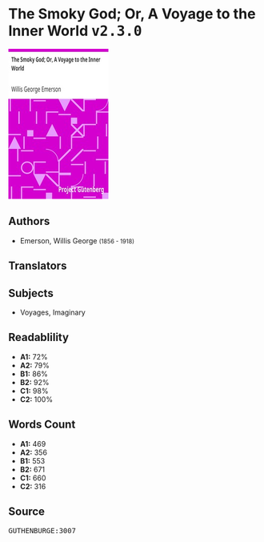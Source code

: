# The Smoky God; Or, A Voyage to the Inner World <kbd>v2.3.0</kbd>

![](./cover.medium.jpg "")

## Authors


 - Emerson, Willis George <small>(1856 - 1918)</small>

## Translators



## Subjects


 - Voyages, Imaginary

## Readablility


 - **A1:** 72%
 - **A2:** 79%
 - **B1:** 86%
 - **B2:** 92%
 - **C1:** 98%
 - **C2:** 100%

## Words Count


 - **A1:** 469
 - **A2:** 356
 - **B1:** 553
 - **B2:** 671
 - **C1:** 660
 - **C2:** 316

## Source


<kbd>GUTHENBURGE:3007</kbd>
